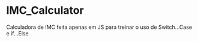 # IMC_Calculator

Calculadora de IMC feita apenas em JS para treinar o uso de Switch...Case e if...Else
